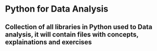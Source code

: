 # Python for Data Analysis
## Collection of all libraries in Python used to Data analysis, it will contain files with concepts, explainations and exercises

